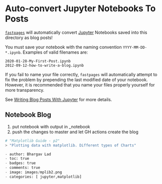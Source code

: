 # Auto-convert Jupyter Notebooks To Posts

[`fastpages`](https://github.com/fastai/fastpages) will automatically convert [Jupyter](https://jupyter.org/) Notebooks saved into this directory as blog posts!

You must save your notebook with the naming convention `YYYY-MM-DD-*.ipynb`.  Examples of valid filenames are:

```shell
2020-01-28-My-First-Post.ipynb
2012-09-12-how-to-write-a-blog.ipynb
```

If you fail to name your file correctly, `fastpages` will automatically attempt to fix the problem by prepending the last modified date of your notebook. However, it is recommended that you name your files properly yourself for more transparency.

See [Writing Blog Posts With Jupyter](https://github.com/fastai/fastpages#writing-blog-posts-with-jupyter) for more details.

## Notebook Blog
1. put notebook with output in _notebook
2. push the changes to master and let GH actions create the blog


```py
# "Matplotlib Guide - p2"
> "Plotting data with matplotlib. Different types of Charts"

- author: Bhargav Lad
- toc: true 
- badges: true
- comments: true
- image: images/mplib2.png
- categories: [ jupyter,matplotlib]
```

